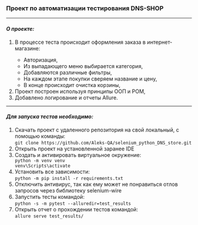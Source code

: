 <h3 tabindex="-1" dir="auto">Проект по автоматизации тестирования DNS-SHOP</h3>
<hr>
<h4 dir="auto"><em>О проекте:</em></h4>
<ol>
<li dir="auto">В процессе теста происходит оформления заказа в интернет-магазине:</li>
  <ul dir="auto">
    <li>Авторизация,</li>
    <li>Из выпадающего меню выбирается категория, </li>
    <li>Добавляются различные фильтры,</li>
    <li>На каждом этапе покупки сверяем название и цену,</li>
    <li>В конце происходит очистка корзины,</li>

  </ul>
    <li>Проект построен используя принципы ООП и POM,</li>
    <li>Добавлено логирование и отчеты Allure.</li>
</ol>

<hr>

<h4 dir="auto"><em>Для запуска тестов необходимо:</em></h4>
<ol>
  <li>Скачать проект с удаленного репозитория на свой локальный, с помощью команды:<br>
    <code>git clone https://github.com/Aleks-QA/selenium_python_DNS_store.git</code></li>
  
  <li>Открыть проект на установленной заранее IDE</li>
  
  <li>Создать и активировать виртуальное окружение:</li>
    <code>python -m venv venv</code></li><br>
    <code>venv\Scripts\activate</code></li>
    
  <li>Установить все зависимости: <br>
  <code>python -m pip install -r requirements.txt</code> 
    
  <li>Отключить антивирус, так как ему может не понравиться отлов запросов через библиотеку selenium-wire</li>
  
  <li>Запустить тесты командой:<br><code>python -s -m pytest --alluredir=test_results</code> </li>
  
  <li>Открыть отчет о прохождении тестов командой:<br>
    <code>allure serve test_results/ </code></li>
</ol>


